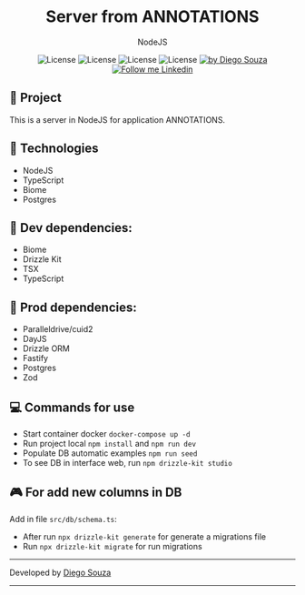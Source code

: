 <h1 align="center">
	Server from ANNOTATIONS  
</h1>

<p align="center">NodeJS</p>

<p align="center">
  <img alt="License" src="https://img.shields.io/badge/NodeJS-green">
  <img alt="License" src="https://img.shields.io/badge/Biome-blue">
  <img alt="License" src="https://img.shields.io/badge/Postgres-blue">
  <img alt="License" src="https://img.shields.io/badge/TypeScript-blue">

  <a href="https://beacons.ai/dscostat7/" target="_blank">
    <img alt="by Diego Souza" src="https://img.shields.io/badge/Made%20by-Diego%20Souza-blue">
  </a>

  <a href="https://www.linkedin.com/in/dscostat7/" target="_blank">
    <img alt="Follow me Linkedin" src="https://img.shields.io/badge/Follow%20up-Diego%20Souza-2ecc71?style=social&logo=linkedin">
  </a>
</p>


## 🚀 Project

This is a server in NodeJS for application ANNOTATIONS.

## 🔧 Technologies

- NodeJS
- TypeScript
- Biome
- Postgres

## 🚧 Dev dependencies:

- Biome
- Drizzle Kit
- TSX
- TypeScript

## 🚧 Prod dependencies:

- Paralleldrive/cuid2
- DayJS
- Drizzle ORM
- Fastify
- Postgres
- Zod

## 💻 Commands for use

- Start container docker `docker-compose up -d`
- Run project local `npm install` and `npm run dev`
- Populate DB automatic examples `npm run seed`
- To see DB in interface web, run `npm drizzle-kit studio`

## 🎮 For add new columns in DB

Add in file `src/db/schema.ts`:
- After run `npx drizzle-kit generate` for generate a migrations file
- Run `npx drizzle-kit migrate` for run migrations


---

Developed by <a href="https://beacons.ai/dscostat7/" target="_blank">Diego Souza</a>

---

